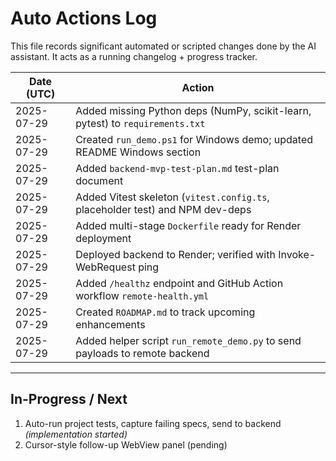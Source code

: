 # Auto Actions Log

This file records significant automated or scripted changes done by the AI assistant.  It acts as a running changelog + progress tracker.

| Date (UTC) | Action |
|------------|--------|
| 2025-07-29 | Added missing Python deps (NumPy, scikit-learn, pytest) to `requirements.txt` |
| 2025-07-29 | Created `run_demo.ps1` for Windows demo; updated README Windows section |
| 2025-07-29 | Added `backend-mvp-test-plan.md` test-plan document |
| 2025-07-29 | Added Vitest skeleton (`vitest.config.ts`, placeholder test) and NPM dev-deps |
| 2025-07-29 | Added multi-stage `Dockerfile` ready for Render deployment |
| 2025-07-29 | Deployed backend to Render; verified with Invoke-WebRequest ping |
| 2025-07-29 | Added `/healthz` endpoint and GitHub Action workflow `remote-health.yml` |
| 2025-07-29 | Created `ROADMAP.md` to track upcoming enhancements |
| 2025-07-29 | Added helper script `run_remote_demo.py` to send payloads to remote backend |

---

## In-Progress / Next
1. Auto-run project tests, capture failing specs, send to backend  *(implementation started)*
2. Cursor-style follow-up WebView panel (pending)
